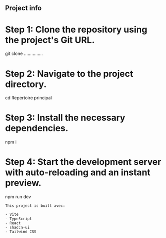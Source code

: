 
## Project info
# Step 1: Clone the repository using the project's Git URL.
git clone ...............

# Step 2: Navigate to the project directory.
cd Repertoire principal

# Step 3: Install the necessary dependencies.
npm i

# Step 4: Start the development server with auto-reloading and an instant preview.
npm run dev
```
This project is built avec:

- Vite
- TypeScript
- React
- shadcn-ui
- Tailwind CSS

